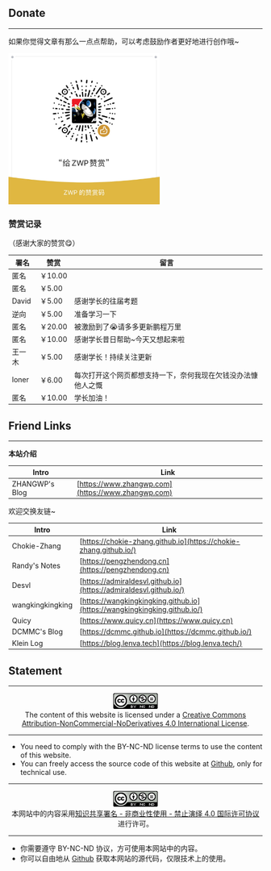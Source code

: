 ## Donate

----

如果你觉得文章有那么一点点帮助，可以考虑鼓励作者更好地进行创作哦~

<img src="/_static/images/wechat.jpg" width="300" alt="wechat" />

### 赞赏记录

（感谢大家的赞赏😋）

| 署名  | 赞赏    | 留言                          |
| ----- | ------- | ----------------------------- |
| 匿名  | ￥10.00 |                               |
| 匿名  | ￥5.00  |                               |
| David | ￥5.00  | 感谢学长的往届考题            |
| 逆向  | ￥5.00  | 准备学习一下                  |
| 匿名  | ￥20.00 | 被激励到了😭请多多更新鹏程万里 |
| 匿名  | ￥10.00 | 感谢学长昔日帮助~今天又想起来啦 |
| 王一木 | ￥5.00 | 感谢学长！持续关注更新 |
| loner | ￥6.00 | 每次打开这个网页都想支持一下，奈何我现在欠钱没办法慷他人之慨 |
| 匿名  | ￥10.00 | 学长加油！ |

## Friend Links

----

**本站介绍**

| Intro          | Link                                               |
| -------------- | -------------------------------------------------- |
| ZHANGWP's Blog | [https://www.zhangwp.com](https://www.zhangwp.com) |

欢迎交换友链~

| Intro            | Link                                                         |
| ---------------- | ------------------------------------------------------------ |
| Chokie-Zhang     | [https://chokie-zhang.github.io](https://chokie-zhang.github.io/) |
| Randy's Notes    | [https://pengzhendong.cn](https://pengzhendong.cn)           |
| Desvl            | [https://admiraldesvl.github.io](https://admiraldesvl.github.io/) |
| wangkingkingking | [https://wangkingkingking.github.io](https://wangkingkingking.github.io/) |
| Quicy            | [https://www.quicy.cn](https://www.quicy.cn)                 |
| DCMMC's Blog     | [https://dcmmc.github.io](https://dcmmc.github.io/)          |
| Klein Log        | [https://blog.lenva.tech](https://blog.lenva.tech/)          |

## Statement

----

<center><a rel="license" href="http://creativecommons.org/licenses/by-nc-nd/4.0/" target="_blank"><img alt="Creative Commons License" style="border-width:0" src="/_static/images/cc_by-nc-nd.png" /></a><br />The content of this website is licensed under a <a rel="license" href="http://creativecommons.org/licenses/by-nc-nd/4.0/" target="_blank">Creative Commons Attribution-NonCommercial-NoDerivatives 4.0 International License</a>.</center>

----

- You need to comply with the BY-NC-ND license terms to use the content of this website.
- You can freely access the source code of this website at [Github](https://github.com/zawnpn/ZHANGWP/), only for technical use.

----

<center><a rel="license" href="http://creativecommons.org/licenses/by-nc-nd/4.0/deed.zh" target="_blank"><img alt="知识共享许可协议" style="border-width:0" src="/_static/images/cc_by-nc-nd.png" /></a><br />本网站中的内容采用<a rel="license" href="http://creativecommons.org/licenses/by-nc-nd/4.0/deed.zh" target="_blank">知识共享署名 - 非商业性使用 - 禁止演绎 4.0 国际许可协议</a>进行许可。</center>

----

- 你需要遵守 BY-NC-ND 协议，方可使用本网站中的内容。
- 你可以自由地从 [Github](https://github.com/zawnpn/ZHANGWP/) 获取本网站的源代码，仅限技术上的使用。